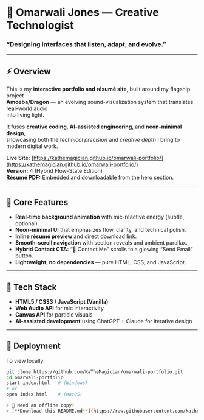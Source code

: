 # 🐉 Omarwali Jones — Creative Technologist

### “Designing interfaces that listen, adapt, and evolve.”

---

## ⚡ Overview
This is my **interactive portfolio and résumé site**, built around my flagship project  
**Amoeba/Dragon** — an evolving sound-visualization system that translates real-world audio  
into living light.  

It fuses **creative coding**, **AI-assisted engineering**, and **neon-minimal design**,  
showcasing both the *technical precision* and *creative depth* I bring to modern digital work.

**Live Site:** [https://kathemagician.github.io/omarwali-portfolio/](https://kathemagician.github.io/omarwali-portfolio/)  
**Version:** 4 (Hybrid Flow-State Edition)  
**Résumé PDF:** Embedded and downloadable from the hero section.

---

## 🧠 Core Features
- **Real-time background animation** with mic-reactive energy (subtle, optional).  
- **Neon-minimal UI** that emphasizes flow, clarity, and technical polish.  
- **Inline résumé preview** and direct download link.  
- **Smooth-scroll navigation** with section reveals and ambient parallax.  
- **Hybrid Contact CTA:** “📧 Contact Me” scrolls to a glowing “Send Email” button.  
- **Lightweight, no dependencies** — pure HTML, CSS, and JavaScript.

---

## 🧩 Tech Stack
- **HTML5 / CSS3 / JavaScript (Vanilla)**  
- **Web Audio API** for mic interactivity  
- **Canvas API** for particle visuals  
- **AI-assisted development** using ChatGPT + Claude for iterative design

---

## 🚀 Deployment
To view locally:
```bash
git clone https://github.com/KaTheMagician/omarwali-portfolio.git
cd omarwali-portfolio
start index.html   # (Windows)
# or
open index.html    # (macOS)

> 💾 Need an offline copy?  
> [**Download this README.md**](https://raw.githubusercontent.com/kathemagician/omarwali-portfolio/main/README.md)

